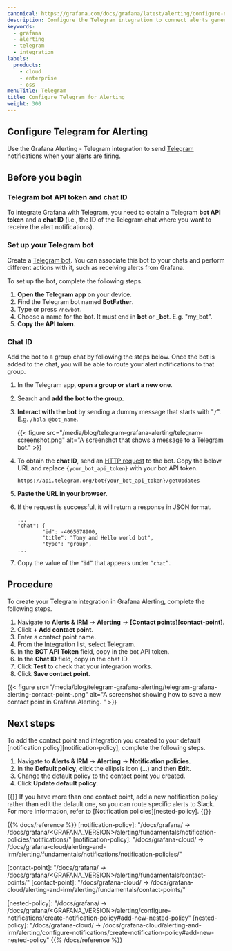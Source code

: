 ```yaml
---
canonical: https://grafana.com/docs/grafana/latest/alerting/configure-notifications/manage-contact-points/integrations/configure-telegram/
description: Configure the Telegram integration to connect alerts generated by Grafana Alerting
keywords:
  - grafana
  - alerting
  - telegram
  - integration
labels:
  products:
    - cloud
    - enterprise
    - oss
menuTitle: Telegram
title: Configure Telegram for Alerting
weight: 300
---
```


## Configure Telegram for Alerting

Use the Grafana Alerting - Telegram integration to send [Telegram](https://telegram.org/) notifications when your alerts are firing.

## Before you begin

### Telegram bot API token and chat ID

To integrate Grafana with Telegram, you need to obtain a Telegram **bot API token** and a **chat ID** (i.e., the ID of the Telegram chat where you want to receive the alert notifications).

### Set up your Telegram bot

Create a [Telegram bot](https://core.telegram.org/bots/api). You can associate this bot to your chats and perform different actions with it, such as receiving alerts from Grafana.

To set up the bot, complete the following steps.

1. **Open the Telegram app** on your device.
1. Find the Telegram bot named **BotFather**.
1. Type or press `/newbot`.
1. Choose a name for the bot. It must end in **bot** or **\_bot**. E.g. "my_bot".
1. **Copy the API token**.

### Chat ID

Add the bot to a group chat by following the steps below. Once the bot is added to the chat, you will be able to route your alert notifications to that group.

1. In the Telegram app, **open a group or start a new one**.
1. Search and **add the bot to the group**.
1. **Interact with the bot** by sending a dummy message that starts with "`/`". E.g. `/hola @bot_name`.

   {{< figure src="/media/blog/telegram-grafana-alerting/telegram-screenshot.png" alt="A screenshot that shows a message to a Telegram bot." >}}

1. To obtain the **chat ID**, send an [HTTP request](https://core.telegram.org/bots/api#getupdates) to the bot. Copy the below URL and replace `{your_bot_api_token}` with your bot API token.

   ```
   https://api.telegram.org/bot{your_bot_api_token}/getUpdates
   ```

1. **Paste the URL in your browser**.
1. If the request is successful, it will return a response in JSON format.

   ```
   ...
   "chat": {
           "id": -4065678900,
           "title": "Tony and Hello world bot",
           "type": "group",
   ...
   ```

1. Copy the value of the `“id”` that appears under `“chat”`.

## Procedure

To create your Telegram integration in Grafana Alerting, complete the following steps.

1. Navigate to **Alerts & IRM** -> **Alerting** -> **[Contact points][contact-point]**.
1. Click **+ Add contact point**.
1. Enter a contact point name.
1. From the Integration list, select Telegram.
1. In the **BOT API Token** field, copy in the bot API token.
1. In the **Chat ID** field, copy in the chat ID.
1. Click **Test** to check that your integration works.
1. Click **Save contact point**.

{{< figure src="/media/blog/telegram-grafana-alerting/telegram-grafana-alerting-contact-point-.png" alt="A screenshot showing how to save a new contact point in Grafana Alerting. " >}}

## Next steps

To add the contact point and integration you created to your default [notification policy][notification-policy], complete the following steps.

1. Navigate to **Alerts & IRM** -> **Alerting** -> **Notification policies**.
1. In the **Default policy**, click the ellipsis icon (…) and then **Edit**.
1. Change the default policy to the contact point you created.
1. Click **Update default policy**.

{{<admonition type="note">}}
If you have more than one contact point, add a new notification policy rather than edit the default one, so you can route specific alerts to Slack. For more information, refer to [Notification policies][nested-policy].
{{</admonition>}}

{{% docs/reference %}}
[notification-policy]: "/docs/grafana/ -> /docs/grafana/<GRAFANA_VERSION>/alerting/fundamentals/notification-policies/notifications/"
[notification-policy]: "/docs/grafana-cloud/ -> /docs/grafana-cloud/alerting-and-irm/alerting/fundamentals/notifications/notification-policies/"

[contact-point]: "/docs/grafana/ -> /docs/grafana/<GRAFANA_VERSION>/alerting/fundamentals/contact-points/"
[contact-point]: "/docs/grafana-cloud/ -> /docs/grafana-cloud/alerting-and-irm/alerting/fundamentals/contact-points/"

[nested-policy]: "/docs/grafana/ -> /docs/grafana/<GRAFANA_VERSION>/alerting/configure-notifications/create-notification-policy#add-new-nested-policy"
[nested-policy]: "/docs/grafana-cloud/ -> /docs/grafana-cloud/alerting-and-irm/alerting/configure-notifications/create-notification-policy#add-new-nested-policy"
{{% /docs/reference %}}
